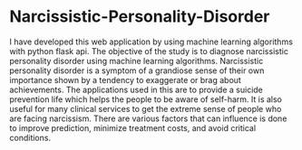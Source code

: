 # Narcissistic-Personality-Disorder
I have developed this web application by using machine learning algorithms with python flask api.
The objective of the study is to diagnose narcissistic personality disorder using machine learning algorithms.
Narcissistic personality disorder is a symptom of a grandiose sense of their own importance shown by a tendency to exaggerate or brag about achievements. 
The applications used in this are to provide a suicide prevention life which helps the people to be aware of self-harm. 
It is also useful for many clinical services to get the extreme sense of people who are facing narcissism.
There are various factors that can influence is done to improve prediction, minimize treatment costs, and avoid critical conditions.
